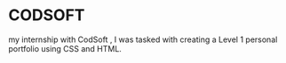 # CODSOFT
my internship with CodSoft , I was tasked with creating a Level 1 personal portfolio using CSS and HTML.
